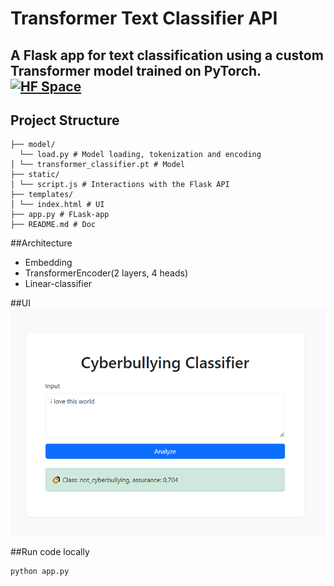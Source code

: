 # Transformer Text Classifier API

A Flask app for text classification using a custom Transformer model trained on PyTorch.
[![HF Space](https://img.shields.io/badge/HuggingFace-transformer2.0-orange?logo=HuggingFace&style=flat)](https://huggingface.co/spaces/reginafeles/transformer2.0)
---

## Project Structure
```
├── model/
  └── load.py # Model loading, tokenization and encoding
│ └── transformer_classifier.pt # Model
├── static/
│ └── script.js # Interactions with the Flask API
├── templates/
│ └── index.html # UI
├── app.py # FLask-app
├── README.md # Doc
```
##Architecture

* Embedding
* TransformerEncoder(2 layers, 4 heads)
* Linear-classifier

##UI
![User Interface](static/user_interface.png)

##Run code locally
```
python app.py
```
